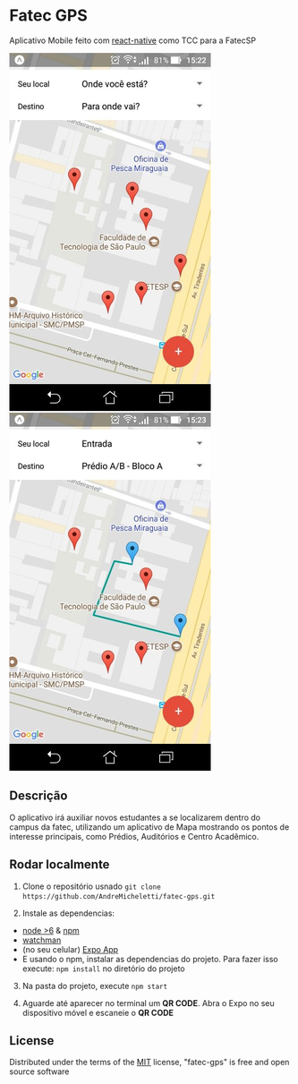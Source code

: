 # Fatec GPS

Aplicativo Mobile feito com [react-native](https://facebook.github.io/react-native/) como TCC para a FatecSP

![FatecGPS App - Tela Principal](https://raw.githubusercontent.com/AndreMicheletti/fatec-gps/master/assets/screen-a.jpg)
![FatecGPS App - Rota selecionada](https://raw.githubusercontent.com/AndreMicheletti/fatec-gps/master/assets/screen.jpg)

## Descrição

O aplicativo irá auxiliar novos estudantes a se localizarem dentro do campus da fatec, utilizando um
aplicativo de Mapa mostrando os pontos de interesse principais, como Prédios, Auditórios e Centro Acadêmico.

## Rodar localmente

1. Clone o repositório usnado `git clone https://github.com/AndreMicheletti/fatec-gps.git`

2. Instale as dependencias:
 - [node >6](https://nodejs.org) & [npm](https://www.npmjs.com)
 - [watchman](https://facebook.github.io/watchman/docs/install.html)
 - (no seu celular) [Expo App](https://play.google.com/store/apps/details?id=host.exp.exponent&hl=pt_BR)
 - E usando o npm, instalar as dependencias do projeto. Para fazer isso execute: `npm install` no diretório do projeto

3. Na pasta do projeto, execute `npm start`

4. Aguarde até aparecer no terminal um **QR CODE**. Abra o Expo no seu dispositivo móvel e escaneie o **QR CODE**

## License

Distributed under the terms of the [MIT](http://opensource.org/licenses/MIT) license, "fatec-gps" is free and open source software
